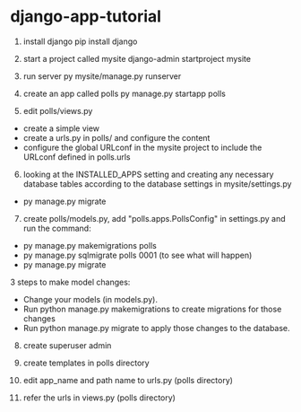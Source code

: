 # django-app-tutorial

1. install django 
pip install django

2. start a project called mysite
django-admin startproject mysite

3. run server
py mysite/manage.py runserver

4. create an app called polls
py manage.py startapp polls

5. edit polls/views.py
- create a simple view
- create a urls.py in polls/ and configure the content
- configure the global URLconf in the mysite project to include the URLconf defined in polls.urls

6. looking at the INSTALLED_APPS setting and creating any necessary database tables according to the database settings in mysite/settings.py
- py manage.py migrate

7. create polls/models.py, add "polls.apps.PollsConfig" in settings.py and run the command:
- py manage.py makemigrations polls
- py manage.py sqlmigrate polls 0001 (to see what will happen)
- py manage.py migrate

3 steps to make model changes:
- Change your models (in models.py).
- Run python manage.py makemigrations to create migrations for those changes
- Run python manage.py migrate to apply those changes to the database.

8. create superuser admin

9. create templates in polls directory

10. edit app_name and path name to urls.py (polls directory)

11. refer the urls in views.py (polls directory)